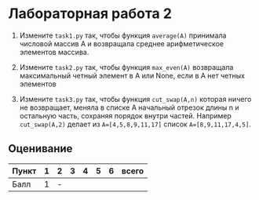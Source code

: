 # Лабораторная работа 2


1.  Измените `task1.py` так, чтобы функция `average(A)` принимала числовой массив A и возвращала среднее арифметическое элементов массива.

2. Измените `task2.py` так, чтобы функция `max_even(A)` возвращала максимальный четный элемент в A или None, если в A нет четных элементов

3. Измените `task3.py` так, чтобы функция `cut_swap(A,n)` которая ничего не возвращает, меняла в списке A начальный отрезок длины n и остальную часть, сохраняя порядок внутри частей. Например  `cut_swap(A,2)` делает из `A=[4,5,8,9,11,17]` список `A=[8,9,11,17,4,5]`.


## Оценивание
|Пункт | 1 | 2 | 3 | 4 | 5 | 6 | всего |
|------|---|---|---|---|---|---|-------|
|Балл  | 1 | - |   |   |   |   |       |
